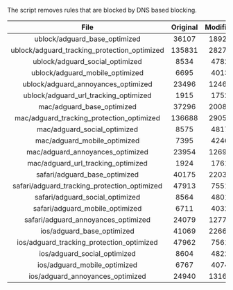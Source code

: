 The script removes rules that are blocked by DNS based blocking.


| File | Original | Modified |
|:----:|:-----:|:-----:|
| ublock/adguard_base_optimized | 36107 | 18922 |
| ublock/adguard_tracking_protection_optimized | 135831 | 28279 |
| ublock/adguard_social_optimized | 8534 | 4782 |
| ublock/adguard_mobile_optimized | 6695 | 4013 |
| ublock/adguard_annoyances_optimized | 23496 | 12460 |
| ublock/adguard_url_tracking_optimized | 1915 | 1752 |
| mac/adguard_base_optimized | 37296 | 20088 |
| mac/adguard_tracking_protection_optimized | 136688 | 29056 |
| mac/adguard_social_optimized | 8575 | 4817 |
| mac/adguard_mobile_optimized | 7395 | 4246 |
| mac/adguard_annoyances_optimized | 23954 | 12698 |
| mac/adguard_url_tracking_optimized | 1924 | 1761 |
| safari/adguard_base_optimized | 40175 | 22038 |
| safari/adguard_tracking_protection_optimized | 47913 | 7551 |
| safari/adguard_social_optimized | 8564 | 4801 |
| safari/adguard_mobile_optimized | 6711 | 4032 |
| safari/adguard_annoyances_optimized | 24079 | 12771 |
| ios/adguard_base_optimized | 41069 | 22663 |
| ios/adguard_tracking_protection_optimized | 47962 | 7561 |
| ios/adguard_social_optimized | 8604 | 4822 |
| ios/adguard_mobile_optimized | 6767 | 4074 |
| ios/adguard_annoyances_optimized | 24940 | 13163 |